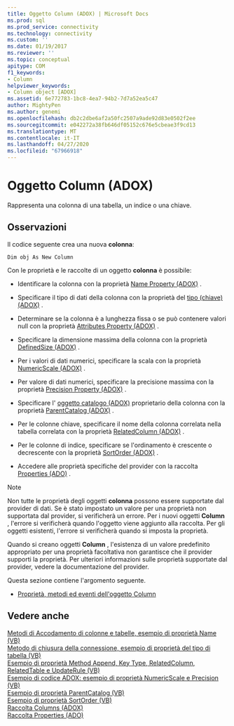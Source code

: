 ```yaml
---
title: Oggetto Column (ADOX) | Microsoft Docs
ms.prod: sql
ms.prod_service: connectivity
ms.technology: connectivity
ms.custom: ''
ms.date: 01/19/2017
ms.reviewer: ''
ms.topic: conceptual
apitype: COM
f1_keywords:
- Column
helpviewer_keywords:
- Column object [ADOX]
ms.assetid: 6e772783-1bc8-4ea7-94b2-7d7a52ea5c47
author: MightyPen
ms.author: genemi
ms.openlocfilehash: db2c2dbe6af2a50fc2507a9ade92d83e0502f2ee
ms.sourcegitcommit: e042272a38fb646df05152c676e5cbeae3f9cd13
ms.translationtype: MT
ms.contentlocale: it-IT
ms.lasthandoff: 04/27/2020
ms.locfileid: "67966918"
---
```

# <a name="column-object-adox"></a>Oggetto Column (ADOX)
Rappresenta una colonna di una tabella, un indice o una chiave.  
  
## <a name="remarks"></a>Osservazioni  
 Il codice seguente crea una nuova **colonna**:  
  
 `Dim obj As New Column`  
  
 Con le proprietà e le raccolte di un oggetto **colonna** è possibile:  
  
-   Identificare la colonna con la proprietà [Name Property (ADOX)](../../../ado/reference/adox-api/name-property-adox.md) .  
  
-   Specificare il tipo di dati della colonna con la proprietà del [tipo (chiave) (ADOX)](../../../ado/reference/adox-api/type-property-key-adox.md) .  
  
-   Determinare se la colonna è a lunghezza fissa o se può contenere valori null con la proprietà [Attributes Property (ADOX)](../../../ado/reference/adox-api/attributes-property-adox.md) .  
  
-   Specificare la dimensione massima della colonna con la proprietà [DefinedSize (ADOX)](../../../ado/reference/adox-api/definedsize-property-adox.md) .  
  
-   Per i valori di dati numerici, specificare la scala con la proprietà [NumericScale (ADOX)](../../../ado/reference/adox-api/numericscale-property-adox.md) .  
  
-   Per valore di dati numerici, specificare la precisione massima con la proprietà [Precision Property (ADOX)](../../../ado/reference/adox-api/precision-property-adox.md) .  
  
-   Specificare l' [oggetto catalogo (ADOX)](../../../ado/reference/adox-api/catalog-object-adox.md) proprietario della colonna con la proprietà [ParentCatalog (ADOX)](../../../ado/reference/adox-api/parentcatalog-property-adox.md) .  
  
-   Per le colonne chiave, specificare il nome della colonna correlata nella tabella correlata con la proprietà [RelatedColumn (ADOX)](../../../ado/reference/adox-api/relatedcolumn-property-adox.md) .  
  
-   Per le colonne di indice, specificare se l'ordinamento è crescente o decrescente con la proprietà [SortOrder (ADOX)](../../../ado/reference/adox-api/sortorder-property-adox.md) .  
  
-   Accedere alle proprietà specifiche del provider con la raccolta [Properties (ADO)](../../../ado/reference/ado-api/properties-collection-ado.md) .  
  
> [!NOTE]
>  Non tutte le proprietà degli oggetti **colonna** possono essere supportate dal provider di dati. Se è stato impostato un valore per una proprietà non supportata dal provider, si verificherà un errore. Per i nuovi oggetti **Column** , l'errore si verificherà quando l'oggetto viene aggiunto alla raccolta. Per gli oggetti esistenti, l'errore si verificherà quando si imposta la proprietà.  
>   
>  Quando si creano oggetti **Column** , l'esistenza di un valore predefinito appropriato per una proprietà facoltativa non garantisce che il provider supporti la proprietà. Per ulteriori informazioni sulle proprietà supportate dal provider, vedere la documentazione del provider.  
  
 Questa sezione contiene l'argomento seguente.  
  
-   [Proprietà, metodi ed eventi dell'oggetto Column](../../../ado/reference/adox-api/column-object-properties-methods-and-events.md)  
  
## <a name="see-also"></a>Vedere anche  
 [Metodi di Accodamento di colonne e tabelle, esempio di proprietà Name (VB)](../../../ado/reference/adox-api/columns-and-tables-append-methods-name-property-example-vb.md)   
 [Metodo di chiusura della connessione, esempio di proprietà del tipo di tabella (VB)](../../../ado/reference/adox-api/connection-close-method-table-type-property-example-vb.md)   
 [Esempio di proprietà Method Append, Key Type, RelatedColumn, RelatedTable e UpdateRule (VB)](../../../ado/reference/adox-api/keys-append-method-key-type-relatedcolumn-relatedtable-example-vb.md)   
 [Esempio di codice ADOX: esempio di proprietà NumericScale e Precision (VB)](../../../ado/reference/adox-api/adox-code-example-numericscale-and-precision-properties-example-vb.md)   
 [Esempio di proprietà ParentCatalog (VB)](../../../ado/reference/adox-api/parentcatalog-property-example-vb.md)   
 [Esempio di proprietà SortOrder (VB)](../../../ado/reference/adox-api/sortorder-property-example-vb.md)   
 [Raccolta Columns (ADOX)](../../../ado/reference/adox-api/columns-collection-adox.md)   
 [Raccolta Properties (ADO)](../../../ado/reference/ado-api/properties-collection-ado.md)

